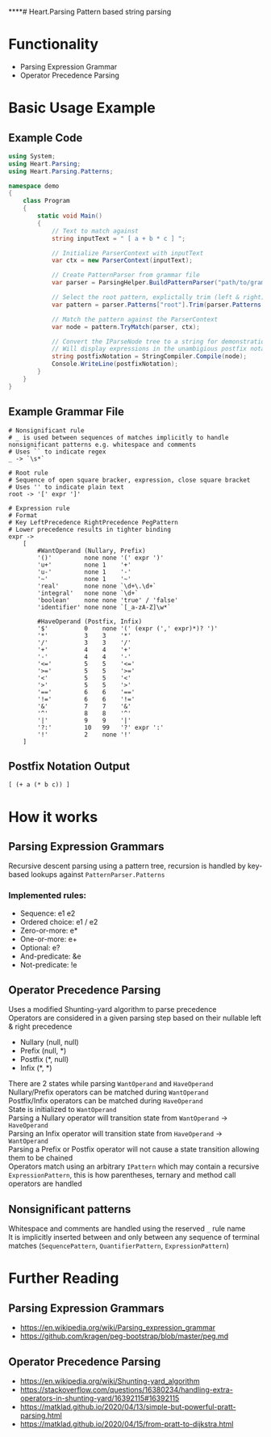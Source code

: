 ****# Heart.Parsing
Pattern based string parsing

# Functionality
- Parsing Expression Grammar
- Operator Precedence Parsing

# Basic Usage Example
## Example Code
```csharp
using System;
using Heart.Parsing;
using Heart.Parsing.Patterns;

namespace demo
{
    class Program
    {
        static void Main()
        {
            // Text to match against
            string inputText = " [ a + b * c ] ";

            // Initialize ParserContext with inputText
            var ctx = new ParserContext(inputText);

            // Create PatternParser from grammar file
            var parser = ParsingHelper.BuildPatternParser("path/to/grammar/file");

            // Select the root pattern, explictally trim (left & right) using the _ pattern
            var pattern = parser.Patterns["root"].Trim(parser.Patterns["_"]);

            // Match the pattern against the ParserContext
            var node = pattern.TryMatch(parser, ctx);

            // Convert the IParseNode tree to a string for demonstration purposes
            // Will display expressions in the unambigious postfix notation
            string postfixNotation = StringCompiler.Compile(node);
            Console.WriteLine(postfixNotation);
        }
    }
}
```
## Example Grammar File
```
# Nonsignificant rule
# _ is used between sequences of matches implicitly to handle nonsignificant patterns e.g. whitespace and comments
# Uses `` to indicate regex
_ -> `\s*`

# Root rule
# Sequence of open square bracker, expression, close square bracket
# Uses '' to indicate plain text
root -> '[' expr ']'

# Expression rule
# Format
# Key LeftPrecedence RightPrecedence PegPattern
# Lower precedence results in tighter binding
expr ->
    [
        #WantOperand (Nullary, Prefix)
        '()'         none none '(' expr ')'
        'u+'         none 1    '+'
        'u-'         none 1    '-'
        '~'          none 1    '~'
        'real'       none none `\d+\.\d+`
        'integral'   none none `\d+`
        'boolean'    none none 'true' / 'false'
        'identifier' none none `[_a-zA-Z]\w*`

        #HaveOperand (Postfix, Infix)
        '$'          0    none '(' (expr (',' expr)*)? ')'
        '*'          3    3    '*'
        '/'          3    3    '/'
        '+'          4    4    '+'
        '-'          4    4    '-'
        '<='         5    5    '<='
        '>='         5    5    '>='
        '<'          5    5    '<'
        '>'          5    5    '>'
        '=='         6    6    '=='
        '!='         6    6    '!='
        '&'          7    7    '&'
        '^'          8    8    '^'
        '|'          9    9    '|'
        '?:'         10   99   '?' expr ':'
        '!'          2    none '!'
    ]
```
## Postfix Notation Output
```
[ (+ a (* b c)) ]
```
# How it works
## Parsing Expression Grammars
Recursive descent parsing using a pattern tree, recursion is handled by key-based lookups against `PatternParser.Patterns`
### Implemented rules:
  - Sequence: e1 e2
  - Ordered choice: e1 / e2
  - Zero-or-more: e*
  - One-or-more: e+
  - Optional: e?
  - And-predicate: &e
  - Not-predicate: !e

## Operator Precedence Parsing
Uses a modified Shunting-yard algorithm to parse precedence\
Operators are considered in a given parsing step based on their nullable left & right precedence
  - Nullary (null, null)
  - Prefix  (null, *)
  - Postfix (*, null)
  - Infix   (*, *)

There are 2 states while parsing `WantOperand` and `HaveOperand`\
Nullary/Prefix operators can be matched during `WantOperand`\
Postfix/Infix operators can be matched during `HaveOperand`\
State is initialized to `WantOperand`\
Parsing a Nullary operator will transition state from `WantOperand` -> `HaveOperand`\
Parsing an Infix operator will transition state from `HaveOperand` -> `WantOperand`\
Parsing a Prefix or Postfix operator will not cause a state transition allowing them to be chained\
Operators match using an arbitrary `IPattern` which may contain a recursive `ExpressionPattern`, this is how parentheses, ternary and method call operators are handled

## Nonsignificant patterns
Whitespace and comments are handled using the reserved `_` rule name\
It is implicitly inserted between and only between any sequence of terminal matches (`SequencePattern`, `QuantifierPattern`, `ExpressionPattern`)

# Further Reading
## Parsing Expression Grammars
  - https://en.wikipedia.org/wiki/Parsing_expression_grammar
  - https://github.com/kragen/peg-bootstrap/blob/master/peg.md
## Operator Precedence Parsing
  - https://en.wikipedia.org/wiki/Shunting-yard_algorithm
  - https://stackoverflow.com/questions/16380234/handling-extra-operators-in-shunting-yard/16392115#16392115
  - https://matklad.github.io/2020/04/13/simple-but-powerful-pratt-parsing.html
  - https://matklad.github.io/2020/04/15/from-pratt-to-dijkstra.html
